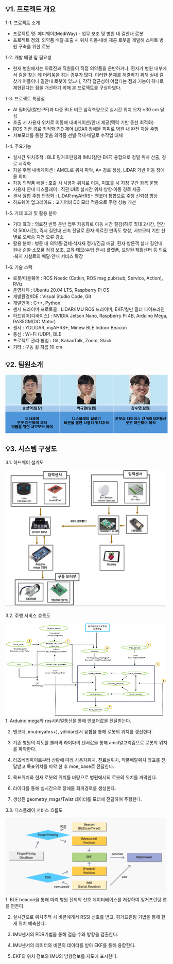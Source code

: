 ## 💡1. 프로젝트 개요
1-1. 프로젝트 소개
- 프로젝트 명: 메디웨이(MediWay) - 업무 보조 및 병원 내 길안내 로봇
- 프로젝트 정의: 의약품 배달·호출 시 위치 이동·내비 제공 로봇을 개발해 스마트 병원 구축을 위한 로봇

1-2. 개발 배경 밒 필요성
- 현재 병원에서는 의료진과 직원들이 직접 의약품을 운반하거나, 환자가 병원 내부에서 길을 찾는 데 어려움을
  겪는 경우가 많다. 이러한 문제를 해결하기 위해 실내 길찾기 어플이나 길안내 로봇이 있느나, 각각 접근성이
  어렵다는 점과 기능이 하나로 제한된다는 점을 개선하기 위해 본 프로젝트를 구상하였다.

1-3. 프로젝트 특장점
- AI 필터링(칼만·PF)과 다중 BLE 비콘 삼각측량으로 실시간 위치 오차 ±30 cm 달성
- 호출 시 사용자 위치로 이동해 내비게이션/안내 제공(맥락 기반 동선 최적화)
- ROS 기반 경로 최적화·PID 제어·LiDAR 장애물 회피로 병원 내 완전 자율 주행
- 서보모터를 통한 맞춤 의약품 선별·적재·배달로 수작업 대체

1-4. 주요기능
- 실시간 위치추적 : BLE 핑거프린팅과 IMU(칼만·EKF) 융합으로 정밀 위치 산출, 경로 시각화
- 자율 주행 내비게이션 : AMCL로 위치 파악, A* 경로 생성, LiDAR 기반 이동 장애물 회피
- 자동 의약품 배달 : 호출 시 사용자 위치로 이동, 미호출 시 지정 구간 왕복 운행
- 사용자 안내 디스플레이 : 직관 UI로 실시간 위치·방향·이동 경로 제공
- 센서 융합 주행 안정화 : LiDAR·myAHRS+·엔코더 통합으로 주행 신뢰성 향상
- 하드웨어 업그레이드 : 고기어비 DC 모터 적용으로 주행 성능 개선

1-5. 기대 효과 및 활용 분야
- 기대 효과 : 의료진 반복 운반 업무 자동화로 이동 시간 절감(하루 최대 2시간, 연간 약 500시간),
  즉시 길안내·신속 전달로 환자·의료진 만족도 향상, 서보모터 기반 선별로 오배송·지연 오류 감소
- 활용 분야 : 병동 내 의약품·검체·식자재 정기/긴급 배달, 환자·방문객 실내 길안내, 원내 순찰·소모품
  점검 보조, 교육·데모(수업·전시) 플랫폼, 요양원·재활센터 등 의료·복지 시설로의 배달·안내 서비스 확장

1-6. 기술 스택
- 로봇/미들웨어 : ROS Noetic (Catkin, ROS msg pub/sub, Service, Action), RViz
- 운영체제 : Ubuntu 20.04 LTS, Raspberry Pi OS
- 개발환경/IDE : Visual Studio Code, Git
- 개발언어 : C++, Python
- 센서 드라이버·프로토콜 : LiDAR/IMU ROS 드라이버, EKF/칼만 필터 파이프라인
- 하드웨어(디바이스) : NVIDIA Jetson Nano, Raspberry Pi 4B, Arduino Mega, RA35GM(DC Motor)
- 센서 : YDLIDAR, myAHRS+, Minew BLE Indoor Beacon
- 통신 : Wi-Fi (UDP), BLE
- 프로젝트 관리·협업 : Git, KakaoTalk, Zoom, Slack
- 기타 : 구동 휠 지름 10 cm


## 💡2. 팀원소개
![개발자 소개](https://github.com/thdtjdgur/25_HC203/blob/main/%EC%97%AD%ED%95%A0%EB%B6%84%EB%8B%B4.png)


## 💡3. 시스템 구성도
3.1. 하드웨어 설계도

<img src="https://github.com/thdtjdgur/25_HC203/blob/main/%ED%95%98%EB%93%9C%EC%9B%A8%EC%96%B4%20%EC%84%A4%EA%B3%84%EB%8F%84.png" width="500"/>


3.2. 주행 서비스 흐름도

<img src="https://github.com/thdtjdgur/25_HC203/blob/main/%EC%A3%BC%ED%96%89%20%EC%84%9C%EB%B9%84%EC%8A%A4%20%ED%9D%90%EB%A6%84%EB%8F%84.png" width="500"/>
1. Arduino mega와 ros시리얼통신을 통해 엔코더값을 전달받는다.

2. 엔코더, imu(myahrs+), ydlidar센서 융합을 통해 로봇의 위치를 갱신한다.

3. 기존 병원의 지도를 불러와 라이다의 센서값을 통해 amcl알고리즘으로 로봇의 위치를 파악한다.

4. 라즈베리파이로부터 상황에 따라 사용자위치, 진료실위치, 약품배달위치 좌표를 전달받고 목표위치를 파악 한 후  moe_base로 전달한다.

5. 목표위치와 현재 로봇의 위치를 바탕으로 병원에서의 로봇의 위치를 파악한다.

6. 라이다를 통해 실시간으로 장애물 회피경로를 생성한다.

7. 생성된 geometry_msgs/Twist 데이터를 모터에 전달하여 주행한다.


3.3. 디스플레이 서비스 흐름도

<img src="https://github.com/thdtjdgur/25_HC203/blob/main/%EB%94%94%EC%8A%A4%ED%94%8C%EB%A0%88%EC%9D%B4%20%EC%84%9C%EB%B9%84%EC%8A%A4%20%ED%9D%90%EB%A6%84%EB%8F%84.png" width="500"/>
1. BLE beacon을 통해 미리 병원 전체의 신호 데이터베이스를 저장하여 핑거프린팅 맵을 만든다.

2. 실시간으로 위치추적 시 비콘에게서 RSSI 신호를 받고, 핑거프린팅 기법을 통해 현재 위치 예측한다.

3. IMU센서의 PDR기법을 통해 걸음 수와 방향을 검출한다.

4. IMU센서의 데이터와 비콘의 데이터를 받아 EKF를 통해 융합한다.

5. EKF의 위치 정보와 IMU의 방향정보를 지도에 표시한다.

